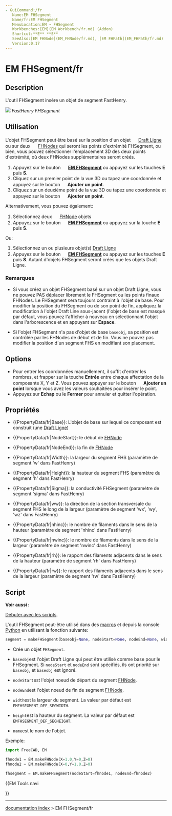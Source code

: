 ```yaml
---
- GuiCommand:/fr
   Name:EM FHSegment
   Name/fr:EM FHSegment
   MenuLocation:EM → FHSegment
   Workbenches:[EM](EM_Workbench/fr.md) (Addon)
   Shortcut:**E** **S**
   SeeAlso:[EM FHNode](EM_FHNode/fr.md), [EM FHPath](EM_FHPath/fr.md)
   Version:0.17
---
```


# EM FHSegment/fr

## Description

L\'outil FHSegment insère un objet de segment FastHenry.

![](images/EM_FHSegment_Example.png ) *FastHenry FHSegment*

## Utilisation

L\'objet FHSegment peut être basé sur la position d\'un objet <img alt="" src=images/Draft_Line.svg  style="width:16px;"> [Draft Ligne](Draft_Line/fr.md) ou sur deux <img alt="" src=images/EM_FHNode.svg  style="width:16px;"> [FHNodes](EM_FHNode/fr.md) qui seront les points d\'extrémité FHSegment, ou bien, vous pouvez sélectionner l\'emplacement 3D des deux points d\'extrémité, où deux FHNodes supplémentaires seront créés.

1.  Appuyez sur le bouton **<img src="images/EM_FHSegment.svg" width=16px> [EM FHSegment](EM_FHSegment/fr.md)** ou appuyez sur les touches **E** puis **S**.
2.  Cliquez sur un premier point de la vue 3D ou tapez une coordonnée et appuyez sur le bouton **<img src="images/Draft_AddPoint.svg" width=16px> Ajouter un point**.
3.  Cliquez sur un deuxième point de la vue 3D ou tapez une coordonnée et appuyez sur le bouton **<img src="images/_Draft_AddPoint.svg" width=16px> Ajouter un point**.

Alternativement, vous pouvez également:

1.  Sélectionnez deux <img alt="" src=images/EM_FHNode.svg  style="width:16px;"> [FHNode](EM_FHNode/fr.md) objets
2.  Appuyez sur le bouton **<img src="images/EM_FHSegment.svg" width=16px> [EM FHSegment](EM_FHSegment/fr.md)** ou appuyez sur la touche **E** puis **S**.

Ou:

1.  Sélectionnez un ou plusieurs objet(s) [Draft Ligne](Draft_Line/fr.md)
2.  Appuyez sur le bouton **<img src="images/EM_FHSegment.svg" width=16px> [EM FHSegment](EM_FHSegment/fr.md)** ou appuyez sur les touches **E** puis **S**. Autant d\'objets FHSegment seront créés que les objets Draft Ligne.

### Remarques

-   Si vous créez un objet FHSegment basé sur un objet Draft Ligne, vous ne pouvez PAS déplacer librement le FHSegment ou les points finaux FHNodes. Le FHSegment sera toujours contraint à l\'objet de base. Pour modifier la position du FHSegment ou de son point de fin, appliquez la modification à l\'objet Draft Line sous-jacent (l\'objet de base est masqué par défaut, vous pouvez l\'afficher à nouveau en sélectionnant l\'objet dans l\'arborescence et en appuyant sur **Espace**.

-   Si l\'objet FHSegment n\'a pas d\'objet de base `baseobj`, sa position est contrôlée par les FHNodes de début et de fin. Vous ne pouvez pas modifier la position d\'un segment FHS en modifiant son placement.

## Options

-   Pour entrer les coordonnées manuellement, il suffit d\'entrer les nombres, et frapper sur la touche **Entrée** entre chaque affectation de la composante X, Y et Z. Vous pouvez appuyer sur le bouton **<img src="images/Draft_AddPoint.svg" width=16px> Ajouter un point** lorsque vous avez les valeurs souhaitées pour insérer le point.
-   Appuyez sur **Echap** ou le **Fermer** pour annuler et quitter l\'opération.

## Propriétés

-    {{PropertyData/fr|Base}}: L\'objet de base sur lequel ce composant est construit (une [Draft Ligne](Draft_Line/fr.md))

-    {{PropertyData/fr|NodeStart}}: le début de [FHNode](EM_FHNode/fr.md)

-    {{PropertyData/fr|NodeEnd}}: la fin de [FHNode](EM_FHNode/fr.md)

-    {{PropertyData/fr|Width}}: la largeur du segment FHS (paramètre de segment \'w\' dans FastHenry)

-    {{PropertyData/fr|Height}}: la hauteur du segment FHS (paramètre du segment \'h\' dans FastHenry)

-    {{PropertyData/fr|Sigma}}: la conductivité FHSegment (paramètre de segment \'sigma\' dans FastHenry)

-    {{PropertyData/fr|ww}}: la direction de la section transversale du segment FHS le long de la largeur (paramètre de segment \'wx\', \'wy\', \'wz\' dans FastHenry)

-    {{PropertyData/fr|nhinc}}: le nombre de filaments dans le sens de la hauteur (paramètre de segment \'nhinc\' dans FastHenry)

-    {{PropertyData/fr|nwinc}}: le nombre de filaments dans le sens de la largeur (paramètre de segment \'nwinc\' dans FastHenry)

-    {{PropertyData/fr|rh}}: le rapport des filaments adjacents dans le sens de la hauteur (paramètre de segment \'rh\' dans FastHenry)

-    {{PropertyData/fr|rw}}: le rapport des filaments adjacents dans le sens de la largeur (paramètre de segment \'rw\' dans FastHenry)

## Script


**Voir aussi :**

[Débuter avec les scripts](FreeCAD_Scripting_Basics/fr.md).

L\'outil FHSegment peut-être utilisé dans des [macros](macros/fr.md) et depuis la console [Python](Python/fr.md) en utilisant la fonction suivante: 
```python
segment = makeFHSegment(baseobj=None, nodeStart=None, nodeEnd=None, width=None, height=None, name='FHSegment')
```

-   Crée un objet `FHSegment`.

-    `baseobj`est l\'objet Draft Ligne qui peut être utilisé comme base pour le FHSegment. Si `nodeStart` et `nodeEnd` sont spécifiés, ils ont priorité sur `baseobj`, et `baseobj` est ignoré.

-    `nodeStart`est l\'objet noeud de départ du segment [FHNode](EM_FHNode/fr.md).

-    `nodeEnd`est l\'objet noeud de fin de segment [FHNode](EM_FHNode/fr.md).

-    `width`est la largeur du segment. La valeur par défaut est `EMFHSEGMENT_DEF_SEGWIDTH`.

-    `height`est la hauteur du segment. La valeur par défaut est `EMFHSEGMENT_DEF_SEGHEIGHT`.

-    `name`est le nom de l\'objet.

Exemple: 
```python
import FreeCAD, EM

fhnode1 = EM.makeFHNode(X=1.0,Y=0,Z=0)
fhnode2 = EM.makeFHNode(X=0,Y=1.0,Z=0)

fhsegment = EM.makeFHSegment(nodeStart=fhnode1, nodeEnd=fhnode2)
```


{{EM Tools navi

}}

---
[documentation index](../README.md) > EM FHSegment/fr
